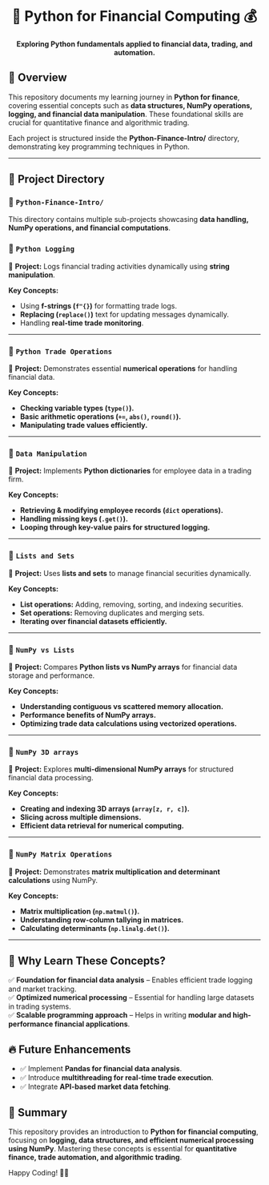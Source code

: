 <h1 align="center">🐍 Python for Financial Computing 💰</h1>
<p align="center">
  <b>Exploring Python fundamentals applied to financial data, trading, and automation.</b>
</p>

## 📌 **Overview**
This repository documents my learning journey in **Python for finance**, covering essential concepts such as **data structures, NumPy operations, logging, and financial data manipulation**. These foundational skills are crucial for quantitative finance and algorithmic trading.

Each project is structured inside the **Python-Finance-Intro/** directory, demonstrating key programming techniques in Python.

---

## 📂 **Project Directory**

### 📁 `Python-Finance-Intro/`

This directory contains multiple sub-projects showcasing **data handling, NumPy operations, and financial computations**.

### 🔹 `Python Logging`
📌 **Project:** Logs financial trading activities dynamically using **string manipulation**.

**Key Concepts:**
- Using **f-strings (`f"{}`)** for formatting trade logs.
- **Replacing (`replace()`)** text for updating messages dynamically.
- Handling **real-time trade monitoring**.

---

### 🔹 `Python Trade Operations`
📌 **Project:** Demonstrates essential **numerical operations** for handling financial data.

**Key Concepts:**
- **Checking variable types (`type()`).**
- **Basic arithmetic operations (`+=`, `abs()`, `round()`).**
- **Manipulating trade values efficiently.**

---

### 🔹 `Data Manipulation`
📌 **Project:** Implements **Python dictionaries** for employee data in a trading firm.

**Key Concepts:**
- **Retrieving & modifying employee records (`dict` operations).**
- **Handling missing keys (`.get()`).**
- **Looping through key-value pairs for structured logging.**

---

### 🔹 `Lists and Sets`
📌 **Project:** Uses **lists and sets** to manage financial securities dynamically.

**Key Concepts:**
- **List operations:** Adding, removing, sorting, and indexing securities.
- **Set operations:** Removing duplicates and merging sets.
- **Iterating over financial datasets efficiently.**

---

### 🔹 `NumPy vs Lists`
📌 **Project:** Compares **Python lists vs NumPy arrays** for financial data storage and performance.

**Key Concepts:**
- **Understanding contiguous vs scattered memory allocation.**
- **Performance benefits of NumPy arrays.**
- **Optimizing trade data calculations using vectorized operations.**

---

### 🔹 `NumPy 3D arrays`
📌 **Project:** Explores **multi-dimensional NumPy arrays** for structured financial data processing.

**Key Concepts:**
- **Creating and indexing 3D arrays (`array[z, r, c]`).**
- **Slicing across multiple dimensions.**
- **Efficient data retrieval for numerical computing.**

---

### 🔹 `NumPy Matrix Operations`
📌 **Project:** Demonstrates **matrix multiplication and determinant calculations** using NumPy.

**Key Concepts:**
- **Matrix multiplication (`np.matmul()`).**
- **Understanding row-column tallying in matrices.**
- **Calculating determinants (`np.linalg.det()`).**

---

## 🚀 **Why Learn These Concepts?**
✅ **Foundation for financial data analysis** – Enables efficient trade logging and market tracking.  
✅ **Optimized numerical processing** – Essential for handling large datasets in trading systems.  
✅ **Scalable programming approach** – Helps in writing **modular and high-performance financial applications**.  

## 🔥 **Future Enhancements**
- ✅ Implement **Pandas for financial data analysis**.
- ✅ Introduce **multithreading for real-time trade execution**.
- ✅ Integrate **API-based market data fetching**.

## 🎯 **Summary**
This repository provides an introduction to **Python for financial computing**, focusing on **logging, data structures, and efficient numerical processing using NumPy**. Mastering these concepts is essential for **quantitative finance, trade automation, and algorithmic trading**.

Happy Coding! 🚀🐍
